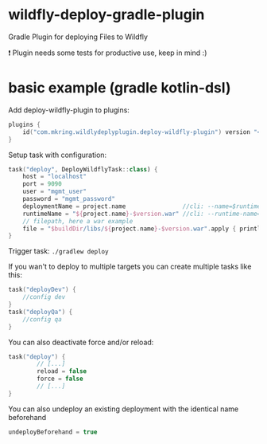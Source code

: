 # wildfly-deploy-gradle-plugin
Gradle Plugin for deploying Files to Wildfly

:exclamation: Plugin needs some tests for productive use, keep in mind :)

# basic example (gradle kotlin-dsl)
Add deploy-wildfly-plugin to plugins:
```kotlin
plugins {
    id("com.mkring.wildlydeplyplugin.deploy-wildfly-plugin") version "<version>"
}
```
Setup task with configuration:
```kotlin
task("deploy", DeployWildflyTask::class) {
    host = "localhost"
    port = 9090
    user = "mgmt_user"
    password = "mgmt_password"
    deploymentName = project.name                //cli: --name=$runtimeName
    runtimeName = "${project.name}-$version.war" //cli: --runtime-name=$runtimeName
    // filepath, here a war example
    file = "$buildDir/libs/${project.name}-$version.war".apply { println("file=$this") }
}
```

Trigger task: `./gradlew deploy`

If you wan't to deploy to multiple targets you can create multiple tasks like this:
```kotlin
task("deployDev") {
    //config dev
}
task("deployQa") {
    //config qa
}
```

You can also deactivate force and/or reload:
```kotlin
task("deploy") {
        // [...]
        reload = false
        force = false
        // [...]
}
```

You can also undeploy an existing deployment with the identical name beforehand
```kotlin
undeployBeforehand = true
```